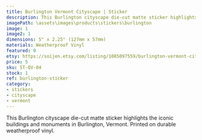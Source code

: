 ```yaml
---
title: Burlington Vermont Cityscape | Sticker
description: This Burlington cityscape die-cut matte sticker highlights the iconic buildings and monuments in Burlington, Vermont. Printed on durable weatherproof vinyl.
imagePath: \assets\images\products\stickers\burlington
image: 1
image2: 1
dimensions: 5" x 2.25" (127mm x 57mm)
materials: Weatherproof Vinyl
featured: 0
etsy: https://soijen.etsy.com/listing/1085097559/burlington-vermont-cityscape-sticker?utm_source=Copy&utm_medium=ListingManager&utm_campaign=Share&utm_term=so.lmsm&share_time=1695259111509
price: 5
sku: ST-QV-04
stock: 1
ref: burlington-sticker
category:
- stickers
- cityscape
- vermont
---
```

This Burlington cityscape die-cut matte sticker highlights the iconic buildings and monuments in Burlington, Vermont. Printed on durable weatherproof vinyl.
